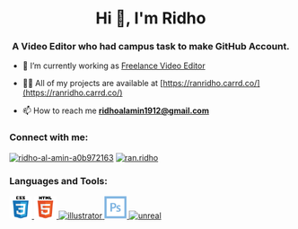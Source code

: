 <h1 align="center">Hi 👋, I'm Ridho</h1>
<h3 align="center">A Video Editor who had campus task to make GitHub Account.</h3>

- 🔭 I’m currently working as [Freelance Video Editor](https://drive.google.com/drive/folders/1dPmJya4XBz0ktuJvFWTQcInQJpOCwE_j?usp=share_link)

- 👨‍💻 All of my projects are available at [https://ranridho.carrd.co/](https://ranridho.carrd.co/)

- 📫 How to reach me **ridhoalamin1912@gmail.com**

<h3 align="left">Connect with me:</h3>
<p align="left">
<a href="https://linkedin.com/in/ridho-al-amin-a0b972163" target="blank"><img align="center" src="https://raw.githubusercontent.com/rahuldkjain/github-profile-readme-generator/master/src/images/icons/Social/linked-in-alt.svg" alt="ridho-al-amin-a0b972163" height="30" width="40" /></a>
<a href="https://instagram.com/ran.ridho" target="blank"><img align="center" src="https://raw.githubusercontent.com/rahuldkjain/github-profile-readme-generator/master/src/images/icons/Social/instagram.svg" alt="ran.ridho" height="30" width="40" /></a>
</p>

<h3 align="left">Languages and Tools:</h3>
<p align="left"> <a href="https://www.w3schools.com/css/" target="_blank" rel="noreferrer"> <img src="https://raw.githubusercontent.com/devicons/devicon/master/icons/css3/css3-original-wordmark.svg" alt="css3" width="40" height="40"/> </a> <a href="https://www.w3.org/html/" target="_blank" rel="noreferrer"> <img src="https://raw.githubusercontent.com/devicons/devicon/master/icons/html5/html5-original-wordmark.svg" alt="html5" width="40" height="40"/> </a> <a href="https://www.adobe.com/in/products/illustrator.html" target="_blank" rel="noreferrer"> <img src="https://www.vectorlogo.zone/logos/adobe_illustrator/adobe_illustrator-icon.svg" alt="illustrator" width="40" height="40"/> </a> <a href="https://www.photoshop.com/en" target="_blank" rel="noreferrer"> <img src="https://raw.githubusercontent.com/devicons/devicon/master/icons/photoshop/photoshop-line.svg" alt="photoshop" width="40" height="40"/> </a> <a href="https://unrealengine.com/" target="_blank" rel="noreferrer"> <img src="https://raw.githubusercontent.com/kenangundogan/fontisto/036b7eca71aab1bef8e6a0518f7329f13ed62f6b/icons/svg/brand/unreal-engine.svg" alt="unreal" width="40" height="40"/> </a> </p>
